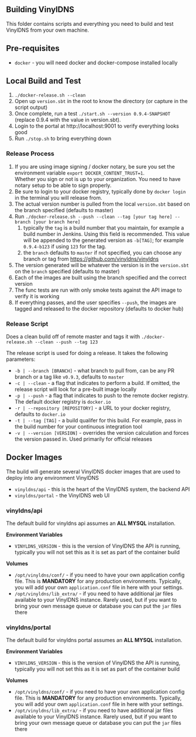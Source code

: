 ## Building VinylDNS

This folder contains scripts and everything you need to build and test VinylDNS from your own machine.

## Pre-requisites

- `docker` - you will need docker and docker-compose installed locally

## Local Build and Test

1. `./docker-release.sh --clean`
1. Open up `version.sbt` in the root to know the directory (or capture in the script output)
1. Once complete, run a test `./start.sh --version 0.9.4-SNAPSHOT` (replace 0.9.4 with the value in version.sbt).
1. Login to the portal at http://localhost:9001 to verify everything looks good
1. Run `./stop.sh` to bring everything down

### Release Process

1. If you are using image signing / docker notary, be sure you set the environment variable `export DOCKER_CONTENT_TRUST=1`.  
Whether you sign or not is up to your organization.  You need to have notary setup to be able to sign properly.
1. Be sure to login to your docker registry, typically done by `docker login` in the terminal you will release from.
1. The actual version number is pulled from the local `version.sbt` based on the branch specified (defaults to master)
1. Run `./docker-release.sh --push --clean --tag [your tag here] --branch [your branch here]`
    1. typically the `tag` is a build number that you maintain, for example a build number in Jenkins.  Using this field is recommended.  This value will be appended to the generated version as `-b[TAG]`; for example `0.9.4-b123` if using `123` for the tag.
    1. the `branch` defaults to `master` if not specified, you can choose any branch or tag from https://github.com/vinyldns/vinyldns
1. The version generated will be whatever the version is in the `version.sbt` on the `branch` specified (defaults to master)
1. Each of the images are built using the branch specified and the correct version
1. The func tests are run with only smoke tests against the API image to verify it is working
1. If everything passes, and the user specifies `--push`, the images are tagged and released to the docker repository (defaults to docker hub)

### Release Script
Does a clean build off of remote master and tags it with 
`./docker-release.sh --clean --push --tag 123`

The release script is used for doing a release.  It takes the following parameters:

- `-b | --branch [BRANCH]` - what branch to pull from, can be any PR branch or a tag like `v0.9.3`, defaults to `master`
- `-c | --clean` - a flag that indicates to perform a build.  If omitted, the release script will look for a 
pre-built image locally
- `-p | --push` - a flag that indicates to push to the remote docker registry.  The default docker registry 
is `docker.io`
- `-r | --repository [REPOSITORY]` - a URL to your docker registry, defaults to `docker.io`
- `-t | --tag [TAG]` - a build qualifer for this build.  For example, pass in the build number for your 
continuous integration tool
- `-v | --version [VERSION]` - overrides the version calculation and forces the version passed in.  Used primarily for official releases

## Docker Images

The build will generate several VinylDNS docker images that are used to deploy into any environment VinylDNS

- `vinyldns/api` - this is the heart of the VinylDNS system, the backend API
- `vinyldns/portal` - the VinylDNS web UI

### vinyldns/api

The default build for vinyldns api assumes an **ALL MYSQL** installation. 

**Environment Variables**
- `VINYLDNS_VERSION` - this is the version of VinylDNS the API is running, typically you will not set this as 
it is set as part of the container build

**Volumes**
- `/opt/vinyldns/conf/` - if you need to have your own application config file.  This is **MANDATORY** for
any production environments.  Typically, you will add your own `application.conf` file in here with your settings.
- `/opt/vinyldns/lib_extra/` - if you need to have additional jar files available to your VinylDNS instance.
Rarely used, but if you want to bring your own message queue or database you can put the `jar` files there

### vinyldns/portal

The default build for vinyldns portal assumes an **ALL MYSQL** installation.

**Environment Variables**
- `VINYLDNS_VERSION` - this is the version of VinylDNS the API is running, typically you will not set this as 
it is set as part of the container build

**Volumes**
- `/opt/vinyldns/conf/` - if you need to have your own application config file.  This is **MANDATORY** for
any production environments.  Typically, you will add your own `application.conf` file in here with your settings.
- `/opt/vinyldns/lib_extra/` - if you need to have additional jar files available to your VinylDNS instance.
Rarely used, but if you want to bring your own message queue or database you can put the `jar` files there
